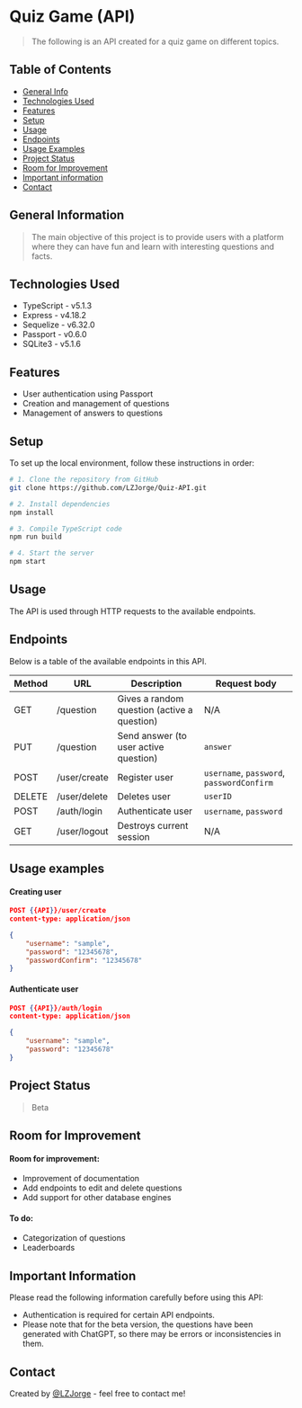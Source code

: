 # Quiz Game (API)
> The following is an API created for a quiz game on different topics.

## Table of Contents
* [General Info](#general-information)
* [Technologies Used](#technologies-used)
* [Features](#features)
* [Setup](#setup)
* [Usage](#usage)
* [Endpoints](#endpoints)
* [Usage Examples](#usage-examples)
* [Project Status](#project-status)
* [Room for Improvement](#room-for-improvement)
* [Important information](#important-information)
* [Contact](#contact)

## General Information
> The main objective of this project is to provide users with a platform where they can have fun and learn with interesting questions and facts.


## Technologies Used

- TypeScript - v5.1.3
- Express - v4.18.2
- Sequelize - v6.32.0
- Passport - v0.6.0
- SQLite3 - v5.1.6


## Features

- User authentication using Passport
- Creation and management of questions
- Management of answers to questions


## Setup
To set up the local environment, follow these instructions in order:

```bash
# 1. Clone the repository from GitHub
git clone https://github.com/LZJorge/Quiz-API.git

# 2. Install dependencies
npm install

# 3. Compile TypeScript code
npm run build

# 4. Start the server
npm start
```

## Usage
The API is used through HTTP requests to the available endpoints.

## Endpoints

Below is a table of the available endpoints in this API.

| Method | URL              | Description                                | Request body                            |
| ------ | ---------------- | ------------------------------------------ | --------------------------------------- |
| GET    | /question        | Gives a random question (active a question) | N/A                                     |
| PUT    | /question        | Send answer (to user active question)       | `answer`                                |
| POST   | /user/create     | Register user                              | `username`, `password`, `passwordConfirm` |
| DELETE | /user/delete     | Deletes user                               | `userID`                               |
| POST   | /auth/login      | Authenticate user                          | `username`, `password`                  |
| GET    | /user/logout     | Destroys current session                    | N/A                                     |


## Usage examples

#### Creating user
```json
POST {{API}}/user/create
content-type: application/json

{
    "username": "sample",
    "password": "12345678",
    "passwordConfirm": "12345678"
}
```

#### Authenticate user
```json
POST {{API}}/auth/login
content-type: application/json

{
    "username": "sample",
    "password": "12345678"
}
```

## Project Status
> Beta


## Room for Improvement

#### Room for improvement:
- Improvement of documentation
- Add endpoints to edit and delete questions
- Add support for other database engines

#### To do:
- Categorization of questions
- Leaderboards


## Important Information

Please read the following information carefully before using this API:

- Authentication is required for certain API endpoints.
- Please note that for the beta version, the questions have been generated with ChatGPT, so there may be errors or inconsistencies in them.


## Contact
Created by [@LZJorge](https://github.com/LZJorge) - feel free to contact me!
